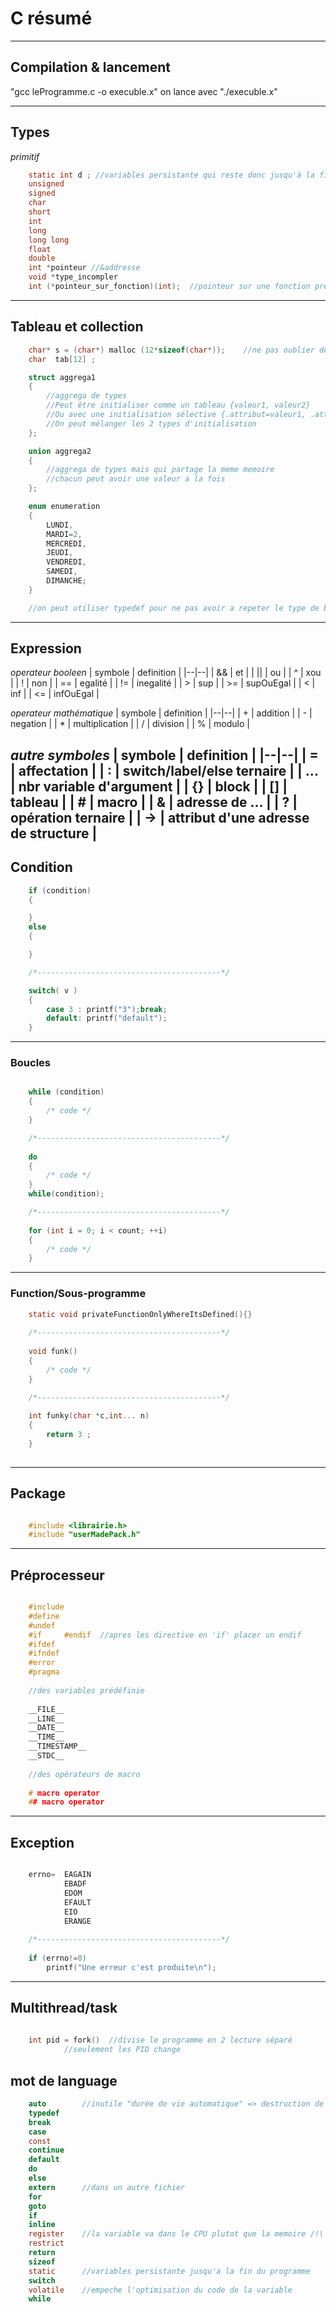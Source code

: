 # C résumé 

---
## Compilation & lancement

"gcc leProgramme.c -o execuble.x"
on lance avec "./execuble.x"

---
## Types

*primitif*
```C
	static int d ; //variables persistante qui reste donc jusqu'à la fin du programme
	unsigned 
	signed
	char
	short
	int	
	long
	long long
	float
	double
	int *pointeur //&addresse
	void *type_incompler
	int (*pointeur_sur_fonction)(int);	//pointeur sur une fonction prennant un int return un int
```
---
## Tableau et collection
```C
	char* s = (char*) malloc (12*sizeof(char*));	//ne pas oublier de verifier != NULL et de free()
	char  tab[12] ;

	struct aggrega1
	{
		//aggrega de types
		//Peut être initialiser comme un tableau {valeur1, valeur2}
		//Ou avec une initialisation sélective {.attribut=valeur1, .attribut2=valeur2}
		//On peut mélanger les 2 types d'initialisation 
	};

	union aggrega2
	{
		//aggrega de types mais qui partage la meme memoire 
		//chacun peut avoir une valeur a la fois
	};

	enum enumeration 
	{
		LUNDI,
		MARDI=2,
		MERCREDI,
		JEUDI,
		VENDREDI,
		SAMEDI,
		DIMANCHE;
	}

	//on peut utiliser typedef pour ne pas avoir a repeter le type de base (struct, enum, union)
```
---
## Expression

*operateur booleen*
| symbole | definition |
|--|--|
| &&   | et                              |
| \|\|   | ou                              |
| ^    | xou                             |
| !    | non                             |
| ==   | egalité                         |
| !=   | inegalité                       |
|  >   | sup                             |
| >=   | supOuEgal                       |
|  <   | inf                             |
| <=   | infOuEgal                       |

*operateur mathématique*
| symbole | definition |
|--|--|
|  +   | addition                        |
|  -   | negation                        |
|  *   | multiplication                  |
|  /   | division                        |
|  %   | modulo                          |

*autre symboles*
| symbole | definition |
|--|--|
|  =   | affectation                     |
|  :   | switch/label/else ternaire      |
|  ... | nbr variable d'argument         |
|  {}  | block                           |
|  []  | tableau                         |
|  #   | macro                           |
|  &   | adresse de ...                  |
|  ?   | opération ternaire              |
|  ->  | attribut d'une adresse de structure              |
---
## Condition
```C
	if (condition) 
	{

	}
	else
	{

	}

	/*-----------------------------------------*/

	switch( v )
	{
		case 3 : printf("3");break;
		default: printf("default");
	}
```
---
### Boucles
```C

	while (condition)
	{
		/* code */
	}

	/*-----------------------------------------*/
	
	do
	{
		/* code */
	}
	while(condition);

	/*-----------------------------------------*/
	
	for (int i = 0; i < count; ++i)
	{
		/* code */
	}

```
----
### Function/Sous-programme
```C
	static void privateFunctionOnlyWhereItsDefined(){}
	
	/*-----------------------------------------*/
	
	void funk()
	{
		/* code */
	}
	
	/*-----------------------------------------*/

	int funky(char *c,int... n)
	{
		return 3 ;
	}
	
```
----
## Package
```C

	#include <librairie.h>
	#include "userMadePack.h"

```
----
## Préprocesseur
```C

    #include
    #define
    #undef
    #if		#endif  //apres les directive en 'if' placer un endif
    #ifdef
    #ifndef
    #error
    #pragma
    
    //des variables prédéfinie
    
    __FILE__
    __LINE__
    __DATE__
    __TIME__
    __TIMESTAMP__
    __STDC__
    
    //des opérateurs de macro
    
    # macro operator
    ## macro operator

```
----
## Exception
```C

	errno=	EAGAIN
			EBADF
			EDOM
			EFAULT
			EIO
			ERANGE
	
	/*-----------------------------------------*/
	
	if (errno!=0)
		printf("Une erreur c'est produite\n");
```
----
## Multithread/task
```C
	
	int pid = fork()  //divise le programme en 2 lecture séparé
			//seulement les PID change

```
## mot de language
```C
	auto		//inutile "durée de vie automatique" => destruction de la variable à la fin du scope, Le mot-clé ne sert à rien vu que c'est le comportement par défaut
	typedef
	break	
	case
	const	
	continue
	default	
	do
	else	
	extern		//dans un autre fichier
	for	
	goto	
	if	
	inline	
	register	//la variable va dans le CPU plutot que la memoire /!\ on ne peut acceder a l'addresse et elle doit etre local
	restrict
	return
	sizeof	
	static		//variables persistante jusqu'a la fin du programme
	switch	
	volatile	//empeche l'optimisation du code de la variable
	while
```


		
